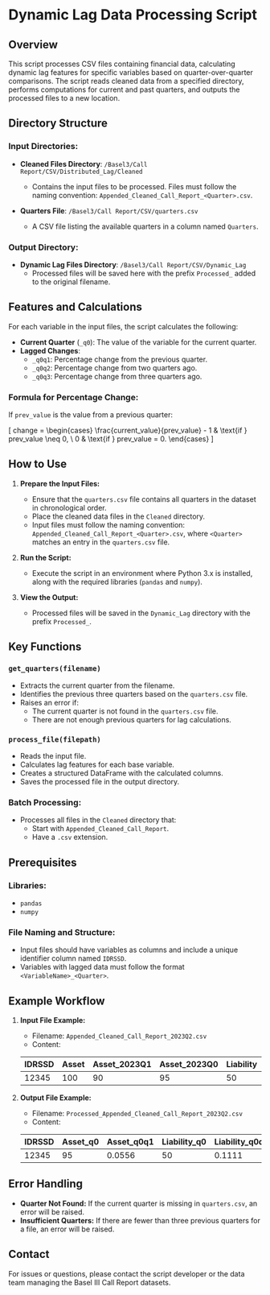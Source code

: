 # Dynamic Lag Data Processing Script

## Overview
This script processes CSV files containing financial data, calculating dynamic lag features for specific variables based on quarter-over-quarter comparisons. The script reads cleaned data from a specified directory, performs computations for current and past quarters, and outputs the processed files to a new location.

## Directory Structure

### Input Directories:
- **Cleaned Files Directory**: `/Basel3/Call Report/CSV/Distributed_Lag/Cleaned`
  - Contains the input files to be processed. Files must follow the naming convention: `Appended_Cleaned_Call_Report_<Quarter>.csv`.

- **Quarters File**: `/Basel3/Call Report/CSV/quarters.csv`
  - A CSV file listing the available quarters in a column named `Quarters`.

### Output Directory:
- **Dynamic Lag Files Directory**: `/Basel3/Call Report/CSV/Dynamic_Lag`
  - Processed files will be saved here with the prefix `Processed_` added to the original filename.

## Features and Calculations
For each variable in the input files, the script calculates the following:
- **Current Quarter** (`_q0`): The value of the variable for the current quarter.
- **Lagged Changes**:
  - `_q0q1`: Percentage change from the previous quarter.
  - `_q0q2`: Percentage change from two quarters ago.
  - `_q0q3`: Percentage change from three quarters ago.

### Formula for Percentage Change:
If `prev_value` is the value from a previous quarter:

\[
change = \begin{cases} 
\frac{current\_value}{prev\_value} - 1 & \text{if } prev\_value \neq 0, \\
0 & \text{if } prev\_value = 0.
\end{cases}
\]

## How to Use

1. **Prepare the Input Files:**
   - Ensure that the `quarters.csv` file contains all quarters in the dataset in chronological order.
   - Place the cleaned data files in the `Cleaned` directory.
   - Input files must follow the naming convention: `Appended_Cleaned_Call_Report_<Quarter>.csv`, where `<Quarter>` matches an entry in the `quarters.csv` file.

2. **Run the Script:**
   - Execute the script in an environment where Python 3.x is installed, along with the required libraries (`pandas` and `numpy`).

3. **View the Output:**
   - Processed files will be saved in the `Dynamic_Lag` directory with the prefix `Processed_`.

## Key Functions

### `get_quarters(filename)`
- Extracts the current quarter from the filename.
- Identifies the previous three quarters based on the `quarters.csv` file.
- Raises an error if:
  - The current quarter is not found in the `quarters.csv` file.
  - There are not enough previous quarters for lag calculations.

### `process_file(filepath)`
- Reads the input file.
- Calculates lag features for each base variable.
- Creates a structured DataFrame with the calculated columns.
- Saves the processed file in the output directory.

### Batch Processing:
- Processes all files in the `Cleaned` directory that:
  - Start with `Appended_Cleaned_Call_Report`.
  - Have a `.csv` extension.

## Prerequisites

### Libraries:
- `pandas`
- `numpy`

### File Naming and Structure:
- Input files should have variables as columns and include a unique identifier column named `IDRSSD`.
- Variables with lagged data must follow the format `<VariableName>_<Quarter>`.

## Example Workflow

1. **Input File Example:**
   - Filename: `Appended_Cleaned_Call_Report_2023Q2.csv`
   - Content:

   | IDRSSD | Asset | Asset_2023Q1 | Asset_2023Q0 | Liability | Liability_2023Q1 |
   |--------|-------|--------------|--------------|-----------|------------------|
   | 12345  | 100   | 90           | 95           | 50        | 45               |

2. **Output File Example:**
   - Filename: `Processed_Appended_Cleaned_Call_Report_2023Q2.csv`
   - Content:

   | IDRSSD | Asset_q0 | Asset_q0q1 | Liability_q0 | Liability_q0q1 |
   |--------|----------|------------|--------------|----------------|
   | 12345  | 95       | 0.0556     | 50           | 0.1111         |

## Error Handling
- **Quarter Not Found:** If the current quarter is missing in `quarters.csv`, an error will be raised.
- **Insufficient Quarters:** If there are fewer than three previous quarters for a file, an error will be raised.

## Contact
For issues or questions, please contact the script developer or the data team managing the Basel III Call Report datasets.
